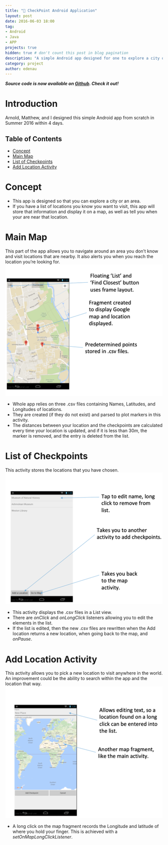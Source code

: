 ```yaml
---
title: "📱 CheckPoint Android Application"
layout: post
date: 2016-06-03 18:00
tag:
- Android
- Java
- APP
projects: true
hidden: true # don't count this post in blog pagination
description: "A simple Android app designed for one to explore a city or an area with ease"
category: project
author: edenau
---
```


***Source code is now available on <a href="https://github.com/edenau/CheckPoint-APP" target="_blank">Github</a>. Check it out!***

# Introduction

Arnold, Matthew, and I designed this simple Android app from scratch in Summer 2016 within 4 days.

## Table of Contents
- [Concept](#concept)
- [Main Map](#main-map)
- [List of Checkpoints](#list)
- [Add Location Activity](#add)

<div class="breaker"></div> <a id="concept"></a>

# Concept
* This app is designed so that you can explore a city or an area.
* If you have a list of locations you know you want to visit, this app will store that information and display it on a map, as well as tell you when your are near that location.

<div class="breaker"></div> <a id="main-map"></a>

# Main Map
This part of the app allows you to navigate around an area you don’t know and visit locations that are nearby. It also alerts you when you reach the location you’re looking for.
![main](https://github.com/edenau/CheckPoint-APP/raw/master/figures/fig1.png)

* Whole app relies on three .csv files containing Names, Latitudes, and Longitudes of locations.
* They are created (if they do not exist) and parsed to plot markers in this activity.
* The distances between your location and the checkpoints are calculated every time your location is updated, and if it is less than 30*m*, the marker is removed, and the entry is deleted from the list.

<div class="breaker"></div> <a id="list"></a>

# List of Checkpoints
This activity stores the locations that you have chosen.
![list](https://github.com/edenau/CheckPoint-APP/raw/master/figures/fig2.png)

* This activity displays the .csv files in a List view.
* There are *onClick* and *onLongClick* listeners allowing you to edit the elements in the list.
* If the list is edited, then the new .csv files are rewritten when the Add location returns a new location, when going back to the map, and *onPause*.

<div class="breaker"></div> <a id="add"></a>

# Add Location Activity
This activity allows you to pick a new location to visit anywhere in the world. An improvement could be the ability to search within the app and the location that way.
![add](https://github.com/edenau/CheckPoint-APP/raw/master/figures/fig3.png)

* A long click on the map fragment records the Longitude and latitude of where you hold your finger. This is achieved with a *setOnMapLongClickListener*.
